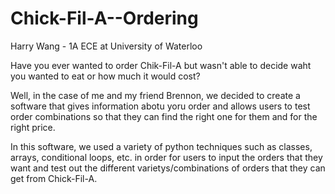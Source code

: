 # Chick-Fil-A--Ordering

Harry Wang - 1A ECE at University of Waterloo

Have you ever wanted to order Chik-Fil-A but wasn't able to decide waht you wanted to eat or how much it would cost?

Well, in the case of me and my friend Brennon, we decided to create a software that gives information abotu yoru order and allows users
to test order combinations so that they can find the right one for them and for the right price.

In this software, we used a variety of python techniques such as classes, arrays, conditional loops, etc. in order for users to input the
orders that they want and test out the different varietys/combinations of orders that they can get from Chick-Fil-A.
